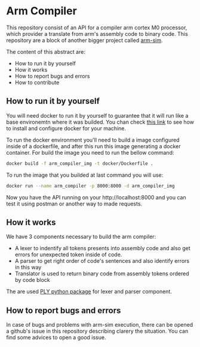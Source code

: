 # Arm Compiler

This repository consist of an API for a compiler arm cortex M0 processor, which provider a translate from arm's assembly code to binary code. This repository are a block of another bigger project called [arm-sim](http://github.com/arm-sim).

The content of this abstract are:

- How to run it by yourself
- How it works
- How to report bugs and errors
- How to contribute

## How to run it by yourself

You will need docker to run it by yourself to guarantee that it will run like a base environemtn where it was builded. You chan check [this link](https://docs.docker.com/engine/install/) to see how to install and configure docker for your machine.

To run the docker environment you'll need to build a image configured inside of a dockerfile, and after this run this image generating a docker container. For build the image you need to run the bellow command:

```bash
docker build -f arm_compiler_img -t docker/Dockerfile .
```

To run the image that you builded at last command you will use:

```bash
docker run --name arm_compiler -p 8000:8000 -d arm_compiler_img
```

Now you have the API running on your http://localhost:8000 and you can test it using postman or another way to made requests.


## How it works

We have 3 components necessary to build the arm compiler:

- A lexer to indentify all tokens presents into assembly code and also get errors for unexpected token inside of code. 
- A parser to get right order of code's sentences and also identify errors in this way
- Translator is used to return binary code from assembly tokens ordered by code block

The are used [PLY python package]() for lexer and parser component.

## How to report bugs and errors

In case of bugs and problems with arm-sim execution, there can be opened a github's issue in this repository describing clarery the situation. You can find some advices to open a good issue.
